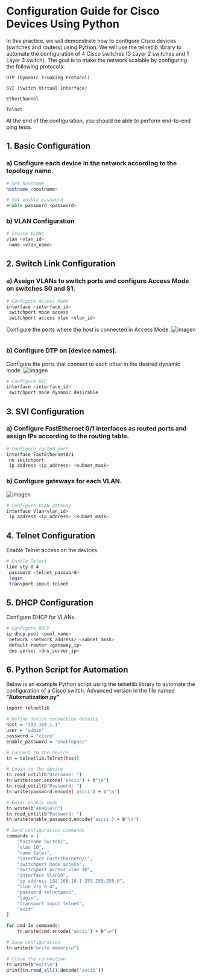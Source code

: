 # Configuration Guide for Cisco Devices Using Python
In this practice, we will demonstrate how to configure Cisco devices (switches and routers) using Python. We will use the telnetlib library to automate the configuration of 4 Cisco switches (3 Layer 2 switches and 1 Layer 3 switch). The goal is to make the network scalable by configuring the following protocols:

    DTP (Dynamic Trunking Protocol)

    SVI (Switch Virtual Interface)

    EtherChannel

    Telnet

At the end of the configuration, you should be able to perform end-to-end ping tests.
## 1. Basic Configuration
### a) Configure each device in the network according to the topology name.
```bash
# Set hostname
hostname <hostname>

# Set enable password
enable password <password>
```
### b) VLAN Configuration
```bash
# Create VLANs
vlan <vlan_id>
 name <vlan_name>
 ```
## 2. Switch Link Configuration
### a) Assign VLANs to switch ports and configure Access Mode on switches S0 and S1.
```bash
# Configure Access Mode
interface <interface_id>
 switchport mode access
 switchport access vlan <vlan_id>
```
Configure the ports where the host is connected in Access Mode.
 ![imagen](https://github.com/user-attachments/assets/b8a33266-4818-460c-8ae2-6b30b1d4c2bb)
```bash
```
### b) Configure DTP on [device names].
Configure the ports that connect to each other in the desired dynamic mode.
 ![imagen](https://github.com/user-attachments/assets/2d182579-2e81-416e-997d-9d4222ff92a8)
```bash
# Configure DTP
interface <interface_id>
 switchport mode dynamic desirable
```
## 3. SVI Configuration
### a) Configure FastEthernet 0/1 interfaces as routed ports and assign IPs according to the routing table.
```bash
# Configure routed port
interface FastEthernet0/1
 no switchport
 ip address <ip_address> <subnet_mask>
```
### b) Configure gateways for each VLAN.

 ![imagen](https://github.com/user-attachments/assets/caaab837-eafd-4efe-8772-aefe2a94004c)
```bash
# Configure VLAN gateway
interface Vlan<vlan_id>
 ip address <ip_address> <subnet_mask>
```
## 4. Telnet Configuration
Enable Telnet access on the devices.
```bash
# Enable Telnet
line vty 0 4
 password <telnet_password>
 login
 transport input telnet
```

## 5. DHCP Configuration
Configure DHCP for VLANs.
```bash
# Configure DHCP
ip dhcp pool <pool_name>
 network <network_address> <subnet_mask>
 default-router <gateway_ip>
 dns-server <dns_server_ip>
```

## 6. Python Script for Automation
Below is an example Python script using the telnetlib library to automate the configuration of a Cisco switch.
Advanced version in the file named **"Automatization.py"**
```bash
import telnetlib

# Define device connection details
host = "192.168.1.1"
user = "admin"
password = "cisco"
enable_password = "enablepass"

# Connect to the device
tn = telnetlib.Telnet(host)

# Login to the device
tn.read_until(b"Username: ")
tn.write(user.encode('ascii') + b"\n")
tn.read_until(b"Password: ")
tn.write(password.encode('ascii') + b"\n")

# Enter enable mode
tn.write(b"enable\n")
tn.read_until(b"Password: ")
tn.write(enable_password.encode('ascii') + b"\n")

# Send configuration commands
commands = [
    "hostname Switch1",
    "vlan 10",
    "name Sales",
    "interface FastEthernet0/1",
    "switchport mode access",
    "switchport access vlan 10",
    "interface Vlan10",
    "ip address 192.168.10.1 255.255.255.0",
    "line vty 0 4",
    "password telnetpass",
    "login",
    "transport input telnet",
    "exit"
]

for cmd in commands:
    tn.write(cmd.encode('ascii') + b"\n")

# Save configuration
tn.write(b"write memory\n")

# Close the connection
tn.write(b"exit\n")
print(tn.read_all().decode('ascii'))
```
